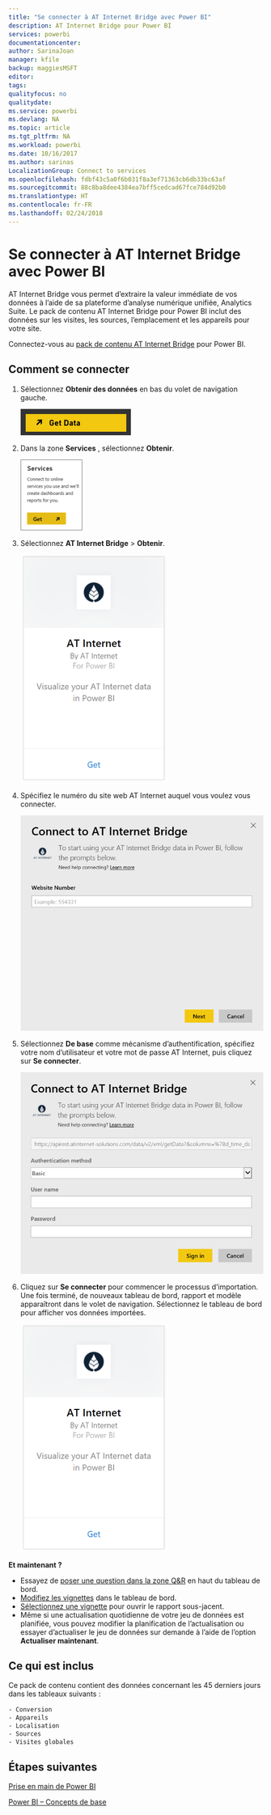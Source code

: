 ```yaml
---
title: "Se connecter à AT Internet Bridge avec Power BI"
description: AT Internet Bridge pour Power BI
services: powerbi
documentationcenter: 
author: SarinaJoan
manager: kfile
backup: maggiesMSFT
editor: 
tags: 
qualityfocus: no
qualitydate: 
ms.service: powerbi
ms.devlang: NA
ms.topic: article
ms.tgt_pltfrm: NA
ms.workload: powerbi
ms.date: 10/16/2017
ms.author: sarinas
LocalizationGroup: Connect to services
ms.openlocfilehash: fdbf43c5a0f6b031f8a3ef71363cb6db33bc63af
ms.sourcegitcommit: 88c8ba8dee4384ea7bff5cedcad67fce784d92b0
ms.translationtype: HT
ms.contentlocale: fr-FR
ms.lasthandoff: 02/24/2018
---
```

# <a name="connect-to-at-internet-bridge-with-power-bi"></a>Se connecter à AT Internet Bridge avec Power BI
AT Internet Bridge vous permet d’extraire la valeur immédiate de vos données à l’aide de sa plateforme d’analyse numérique unifiée, Analytics Suite. Le pack de contenu AT Internet Bridge pour Power BI inclut des données sur les visites, les sources, l’emplacement et les appareils pour votre site.

Connectez-vous au [pack de contenu AT Internet Bridge](https://app.powerbi.com/getdata/services/at-internet-bridge) pour Power BI.

## <a name="how-to-connect"></a>Comment se connecter
1. Sélectionnez **Obtenir des données** en bas du volet de navigation gauche.
   
   ![](media/service-connect-to-at-internet/pbi_getdata.png) 
2. Dans la zone **Services** , sélectionnez **Obtenir**.
   
   ![](media/service-connect-to-at-internet/pbi_getservices.png) 
3. Sélectionnez **AT Internet Bridge** \> **Obtenir**.
   
   ![](media/service-connect-to-at-internet/atinternet.png)
4. Spécifiez le numéro du site web AT Internet auquel vous voulez vous connecter.
   
   ![](media/service-connect-to-at-internet/params.png)
5. Sélectionnez **De base** comme mécanisme d’authentification, spécifiez votre nom d’utilisateur et votre mot de passe AT Internet, puis cliquez sur **Se connecter**.
   
   ![](media/service-connect-to-at-internet/creds.png)
6. Cliquez sur **Se connecter** pour commencer le processus d’importation. Une fois terminé, de nouveaux tableau de bord, rapport et modèle apparaîtront dans le volet de navigation. Sélectionnez le tableau de bord pour afficher vos données importées.
   
    ![](media/service-connect-to-at-internet/atinternet.png)

**Et maintenant ?**

* Essayez de [poser une question dans la zone Q&R](power-bi-q-and-a.md) en haut du tableau de bord.
* [Modifiez les vignettes](service-dashboard-edit-tile.md) dans le tableau de bord.
* [Sélectionnez une vignette](service-dashboard-tiles.md) pour ouvrir le rapport sous-jacent.
* Même si une actualisation quotidienne de votre jeu de données est planifiée, vous pouvez modifier la planification de l’actualisation ou essayer d’actualiser le jeu de données sur demande à l’aide de l’option **Actualiser maintenant**.

## <a name="whats-included"></a>Ce qui est inclus
Ce pack de contenu contient des données concernant les 45 derniers jours dans les tableaux suivants :  

    - Conversion  
    - Appareils  
    - Localisation  
    - Sources  
    - Visites globales  

## <a name="next-steps"></a>Étapes suivantes
[Prise en main de Power BI](service-get-started.md)

[Power BI – Concepts de base](service-basic-concepts.md)

